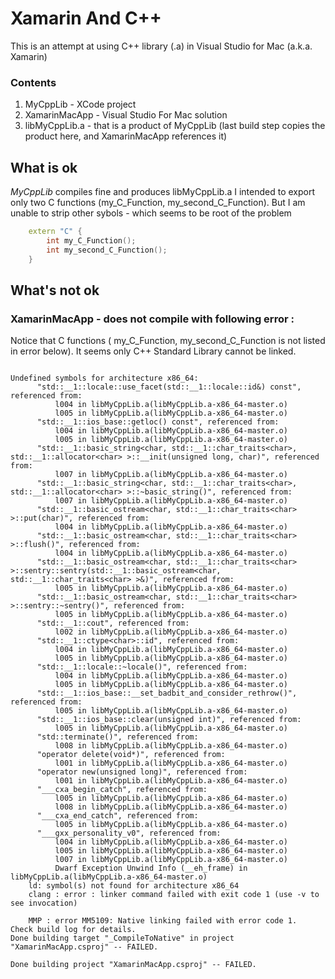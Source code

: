 # Xamarin And C++
This is an attempt at using C++ library (.a) in Visual Studio for Mac (a.k.a. Xamarin)

### Contents
1) MyCppLib - XCode project
1) XamarinMacApp - Visual Studio For Mac solution
1) libMyCppLib.a - that is a product of MyCppLib (last build step copies the product here, and XamarinMacApp references it)

## What is ok
*MyCppLib* compiles fine and produces libMyCppLib.a
I intended to export only two C functions (my_C_Function, my_second_C_Function).
But I am unable to strip other sybols - which seems to be root of the problem

```C++    
    extern "C" {
        int my_C_Function();
        int my_second_C_Function();
    }
```

## What's not ok   
### XamarinMacApp - does not compile with following error :
Notice that C functions ( my_C_Function, my_second_C_Function is not listed in error below).
It seems only C++ Standard Library cannot be linked.

```

Undefined symbols for architecture x86_64:
      "std::__1::locale::use_facet(std::__1::locale::id&) const", referenced from:
          l004 in libMyCppLib.a(libMyCppLib.a-x86_64-master.o)
          l005 in libMyCppLib.a(libMyCppLib.a-x86_64-master.o)
      "std::__1::ios_base::getloc() const", referenced from:
          l004 in libMyCppLib.a(libMyCppLib.a-x86_64-master.o)
          l005 in libMyCppLib.a(libMyCppLib.a-x86_64-master.o)
      "std::__1::basic_string<char, std::__1::char_traits<char>, std::__1::allocator<char> >::__init(unsigned long, char)", referenced from:
          l007 in libMyCppLib.a(libMyCppLib.a-x86_64-master.o)
      "std::__1::basic_string<char, std::__1::char_traits<char>, std::__1::allocator<char> >::~basic_string()", referenced from:
          l007 in libMyCppLib.a(libMyCppLib.a-x86_64-master.o)
      "std::__1::basic_ostream<char, std::__1::char_traits<char> >::put(char)", referenced from:
          l004 in libMyCppLib.a(libMyCppLib.a-x86_64-master.o)
      "std::__1::basic_ostream<char, std::__1::char_traits<char> >::flush()", referenced from:
          l004 in libMyCppLib.a(libMyCppLib.a-x86_64-master.o)
      "std::__1::basic_ostream<char, std::__1::char_traits<char> >::sentry::sentry(std::__1::basic_ostream<char, std::__1::char_traits<char> >&)", referenced from:
          l005 in libMyCppLib.a(libMyCppLib.a-x86_64-master.o)
      "std::__1::basic_ostream<char, std::__1::char_traits<char> >::sentry::~sentry()", referenced from:
          l005 in libMyCppLib.a(libMyCppLib.a-x86_64-master.o)
      "std::__1::cout", referenced from:
          l002 in libMyCppLib.a(libMyCppLib.a-x86_64-master.o)
      "std::__1::ctype<char>::id", referenced from:
          l004 in libMyCppLib.a(libMyCppLib.a-x86_64-master.o)
          l005 in libMyCppLib.a(libMyCppLib.a-x86_64-master.o)
      "std::__1::locale::~locale()", referenced from:
          l004 in libMyCppLib.a(libMyCppLib.a-x86_64-master.o)
          l005 in libMyCppLib.a(libMyCppLib.a-x86_64-master.o)
      "std::__1::ios_base::__set_badbit_and_consider_rethrow()", referenced from:
          l005 in libMyCppLib.a(libMyCppLib.a-x86_64-master.o)
      "std::__1::ios_base::clear(unsigned int)", referenced from:
          l005 in libMyCppLib.a(libMyCppLib.a-x86_64-master.o)
      "std::terminate()", referenced from:
          l008 in libMyCppLib.a(libMyCppLib.a-x86_64-master.o)
      "operator delete(void*)", referenced from:
          l001 in libMyCppLib.a(libMyCppLib.a-x86_64-master.o)
      "operator new(unsigned long)", referenced from:
          l001 in libMyCppLib.a(libMyCppLib.a-x86_64-master.o)
      "___cxa_begin_catch", referenced from:
          l005 in libMyCppLib.a(libMyCppLib.a-x86_64-master.o)
          l008 in libMyCppLib.a(libMyCppLib.a-x86_64-master.o)
      "___cxa_end_catch", referenced from:
          l005 in libMyCppLib.a(libMyCppLib.a-x86_64-master.o)
      "___gxx_personality_v0", referenced from:
          l004 in libMyCppLib.a(libMyCppLib.a-x86_64-master.o)
          l005 in libMyCppLib.a(libMyCppLib.a-x86_64-master.o)
          l007 in libMyCppLib.a(libMyCppLib.a-x86_64-master.o)
          Dwarf Exception Unwind Info (__eh_frame) in libMyCppLib.a(libMyCppLib.a-x86_64-master.o)
    ld: symbol(s) not found for architecture x86_64
    clang : error : linker command failed with exit code 1 (use -v to see invocation)
    
    MMP : error MM5109: Native linking failed with error code 1.  Check build log for details.
Done building target "_CompileToNative" in project "XamarinMacApp.csproj" -- FAILED.

Done building project "XamarinMacApp.csproj" -- FAILED.
```